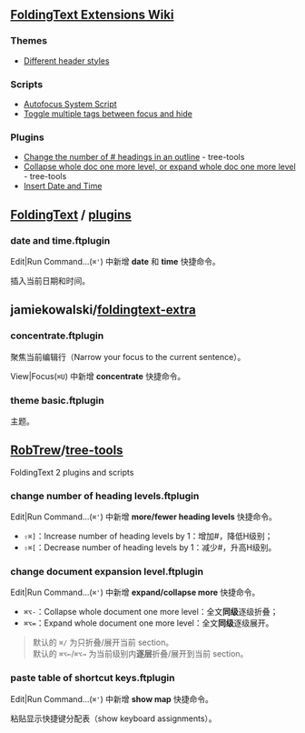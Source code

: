 
## [FoldingText Extensions Wiki](http://support.foldingtext.com/t/foldingtext-extensions-wiki/121)

### Themes  
- [Different header styles](http://support.foldingtext.com/t/theme-demonstrating-multiple-header-styles/196?u=jessegrosjean)  

### Scripts  
- [Autofocus System Script](http://support.foldingtext.com/t/script-to-implement-autofocus-system/93?u=jessegrosjean)  
- [Toggle multiple tags between focus and hide](http://support.foldingtext.com/t/menu-of-tags-for-toggling-focus-and-hide/632)  

### Plugins  
- [Change the number of # headings in an outline](http://support.foldingtext.com/t/change-the-number-of-heading-levels-in-an-outline/490) - tree-tools  
- [Collapse whole doc one more level, or expand whole doc one more level](http://support.foldingtext.com/t/collapse-whole-document-1-more-level-or-expand-whole-doc-1-more-level/339) - tree-tools  
- [Insert Date and Time](http://support.foldingtext.com/t/plugin-to-insert-date-and-time/86?u=jessegrosjean)  

## [FoldingText](https://github.com/FoldingText) / [plugins](https://github.com/FoldingText/plugins)
### date and time.ftplugin
Edit|Run Command...(`⌘'`) 中新增  **date** 和 **time** 快捷命令。

插入当前日期和时间。

## jamiekowalski/[foldingtext-extra]([foldingtext-extra](https://github.com/jamiekowalski/foldingtext-extra))

### concentrate.ftplugin
聚焦当前编辑行（Narrow your focus to the current sentence）。

View|Focus(`⌘U`) 中新增  **concentrate** 快捷命令。

### theme basic.ftplugin
主题。

## [RobTrew](https://github.com/RobTrew)/[tree-tools](https://github.com/RobTrew/tree-tools)
FoldingText 2 plugins and scripts

### change number of heading levels.ftplugin
Edit|Run Command...(`⌘'`) 中新增  **more/fewer heading levels** 快捷命令。

- `⇧⌘]`：Increase number of heading levels by 1：增加#，降低H级别；  
- `⇧⌘[`：Decrease number of heading levels by 1：减少#，升高H级别。   

### change document expansion level.ftplugin
Edit|Run Command...(`⌘'`) 中新增  **expand/collapse more** 快捷命令。

- `⌘⌥-`：Collapse whole document one more level：全文**同级**逐级折叠；  
- `⌘⌥=`：Expand whole document one more level：全文**同级**逐级展开。  

> 默认的 `⌘/` 为只折叠/展开当前 section。  
> 默认的 `⌘⌥←`/`⌘⌥→` 为当前级别内**逐层**折叠/展开到当前 section。  

### paste table of shortcut keys.ftplugin
Edit|Run Command...(`⌘'`) 中新增  **show map** 快捷命令。

粘贴显示快捷键分配表（show keyboard assignments）。
